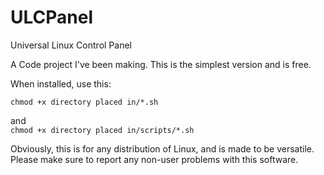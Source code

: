 # ULCPanel
Universal Linux Control Panel


A Code project I've been making.
This is the simplest version and is free.

When installed, use this:


`chmod +x directory placed in/*.sh`

and   
`chmod +x directory placed in/scripts/*.sh`   
  
  
Obviously, this is for any distribution of Linux, and is made to be versatile.
Please make sure to report any non-user problems with this software.
